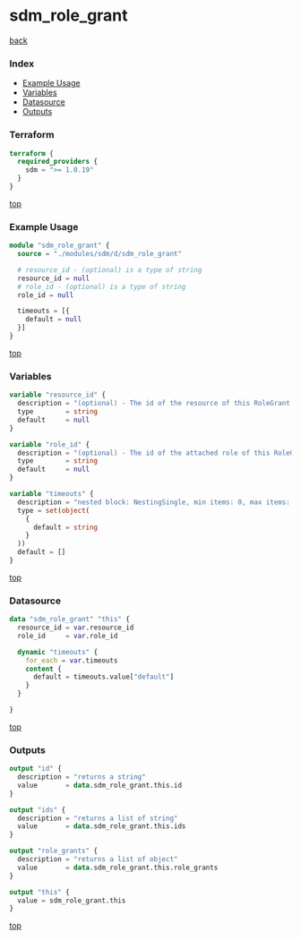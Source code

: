 # sdm_role_grant

[back](../sdm.md)

### Index

- [Example Usage](#example-usage)
- [Variables](#variables)
- [Datasource](#datasource)
- [Outputs](#outputs)

### Terraform

```terraform
terraform {
  required_providers {
    sdm = ">= 1.0.19"
  }
}
```

[top](#index)

### Example Usage

```terraform
module "sdm_role_grant" {
  source = "./modules/sdm/d/sdm_role_grant"

  # resource_id - (optional) is a type of string
  resource_id = null
  # role_id - (optional) is a type of string
  role_id = null

  timeouts = [{
    default = null
  }]
}
```

[top](#index)

### Variables

```terraform
variable "resource_id" {
  description = "(optional) - The id of the resource of this RoleGrant."
  type        = string
  default     = null
}

variable "role_id" {
  description = "(optional) - The id of the attached role of this RoleGrant."
  type        = string
  default     = null
}

variable "timeouts" {
  description = "nested block: NestingSingle, min items: 0, max items: 0"
  type = set(object(
    {
      default = string
    }
  ))
  default = []
}
```

[top](#index)

### Datasource

```terraform
data "sdm_role_grant" "this" {
  resource_id = var.resource_id
  role_id     = var.role_id

  dynamic "timeouts" {
    for_each = var.timeouts
    content {
      default = timeouts.value["default"]
    }
  }

}
```

[top](#index)

### Outputs

```terraform
output "id" {
  description = "returns a string"
  value       = data.sdm_role_grant.this.id
}

output "ids" {
  description = "returns a list of string"
  value       = data.sdm_role_grant.this.ids
}

output "role_grants" {
  description = "returns a list of object"
  value       = data.sdm_role_grant.this.role_grants
}

output "this" {
  value = sdm_role_grant.this
}
```

[top](#index)
